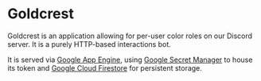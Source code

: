 # Goldcrest

Goldcrest is an application allowing for per-user color roles on our Discord server. It is a purely HTTP-based interactions bot.

It is served via [Google App Engine](https://cloud.google.com/appengine/), using [Google Secret Manager](https://cloud.google.com/secret-manager) to house its token and [Google Cloud Firestore](https://cloud.google.com/firestore/) for persistent storage.

